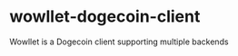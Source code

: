 wowllet-dogecoin-client
=======================

Wowllet is a Dogecoin client supporting multiple backends
